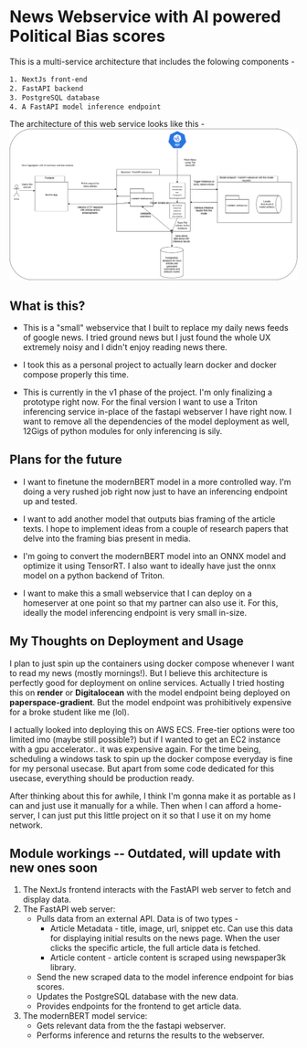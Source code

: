 # News Webservice with AI powered Political Bias scores


This is a multi-service architecture that includes the folowing components -

    1. NextJs front-end
    2. FastAPI backend
    3. PostgreSQL database
    4. A FastAPI model inference endpoint

The architecture of this web service looks like this -
![architecture diagram](<misc_assets/Webapp architecture mockup.png>)

## What is this?

 - This is a "small" webservice that I built to replace my daily news feeds of google news. I tried ground news but I just found the whole UX extremely noisy and I didn't enjoy reading news there.

 - I took this as a personal project to actually learn docker and docker compose properly this time.

 - This is currently in the v1 phase of the project. I'm only finalizing a prototype right now. For the final version I want to use a Triton inferencing service in-place of the fastapi webserver I have right now. I want to remove all the dependencies of the model deployment as well, 12Gigs of python modules for only inferencing is sily.

## Plans for the future
 - I want to finetune the modernBERT model in a more controlled way. I'm doing a very rushed job right now just to have an inferencing endpoint up and tested.

 - I want to add another model that outputs bias framing of the article texts. I hope to implement ideas from a couple of research papers that delve into the framing bias present in media.

 - I'm going to convert the modernBERT model into an ONNX model and optimize it using TensorRT. I also want to ideally have just the onnx model on a python backend of Triton.

 - I want to make this a small webservice that I can deploy on a homeserver at one point so that my partner can also use it. For this, ideally the model inferencing endpoint is very small in-size.

## My Thoughts on Deployment and Usage

I plan to just spin up the containers using docker compose whenever I want to read my news (mostly mornings!). But I believe this architecture is perfectly good for deployment on online services. Actually I tried hosting this on **render** or **Digitalocean** with the model endpoint being deployed on **paperspace-gradient**. But the model endpoint was prohibitively expensive for a broke student like me (lol).

I actually looked into deploying this on AWS ECS. Free-tier options were too limited imo (maybe still possible?) but if I wanted to get an EC2 instance with a gpu accelerator.. it was expensive again. For the time being, scheduling a windows task to spin up the docker compose everyday is fine for my personal usecase. But apart from some code dedicated for this usecase, everything should be production ready.

After thinking about this for awhile, I think I'm gonna make it as portable as I can and just use it manually for a while. Then when I can afford a home-server, I can just put this little project on it so that I use it on my home network.

## Module workings -- Outdated, will update with new ones soon

1. The NextJs frontend interacts with the FastAPI web server to fetch and display data.
2. The FastAPI web server:
   - Pulls data from an external API. Data is of two types - 
     - Article Metadata - title, image, url, snippet etc. Can use this data for displaying initial results on the news page. When the user clicks the specific article, the full article data is fetched.
     - Article content - article content is scraped using newspaper3k library.
   - Send the new scraped data to the model inference endpoint for bias scores.
   - Updates the PostgreSQL database with the new data.
   - Provides endpoints for the frontend to get article data.
3. The modernBERT model service:
   - Gets relevant data from the the fastapi webserver.
   - Performs inference and returns the results to the webserver.

